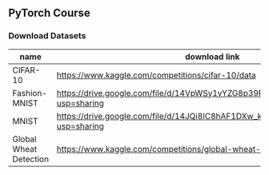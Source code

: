 ## PyTorch Course

### Download Datasets
|name|download link|
|----------|---------------------------|
|CIFAR-10|https://www.kaggle.com/competitions/cifar-10/data|
|Fashion-MNIST|https://drive.google.com/file/d/14VpWSy1yYZG8p39FrrgiWTj9HtKWMzYK/view?usp=sharing|
|MNIST|https://drive.google.com/file/d/14JQi8IC8hAF1DXw_kOM202o1RKNBUZQs/view?usp=sharing|
|Global Wheat Detection|https://www.kaggle.com/competitions/global-wheat-detection/data|